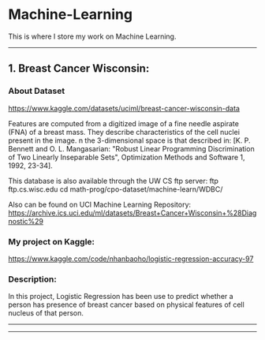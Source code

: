 # Machine-Learning

This is where I store my work on Machine Learning.

___
## 1. Breast Cancer Wisconsin: 
   ### About Dataset
   https://www.kaggle.com/datasets/uciml/breast-cancer-wisconsin-data
   
   Features are computed from a digitized image of a fine needle aspirate (FNA) of a breast mass. They describe characteristics of the cell nuclei present in the image.
   n the 3-dimensional space is that described in: [K. P. Bennett and O. L. Mangasarian: "Robust Linear Programming Discrimination of Two Linearly Inseparable Sets", Optimization Methods and Software 1, 1992, 23-34].

   This database is also available through the UW CS ftp server:
   ftp ftp.cs.wisc.edu
   cd math-prog/cpo-dataset/machine-learn/WDBC/

Also can be found on UCI Machine Learning Repository: https://archive.ics.uci.edu/ml/datasets/Breast+Cancer+Wisconsin+%28Diagnostic%29
   ### My project on Kaggle:
   https://www.kaggle.com/code/nhanbaoho/logistic-regression-accuracy-97
   
   ### Description:
   
   In this project, Logistic Regression has been use to predict whether a person has presence of breast cancer based on physical features of cell nucleus of that person.
   
   ___
   ___
  
